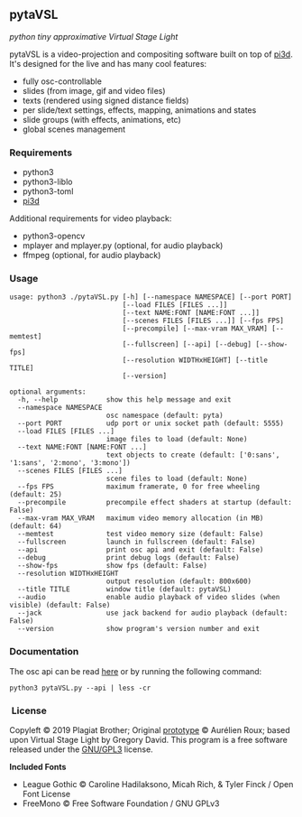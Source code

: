 ## pytaVSL
*python tiny approximative Virtual Stage Light*

pytaVSL is a video-projection and compositing software built on top of [pi3d](https://github.com/tipam/pi3d/). It's designed for the live and has many cool features:
- fully osc-controllable
- slides (from image, gif and video files)
- texts (rendered using signed distance fields)
- per slide/text settings, effects, mapping, animations and states
- slide groups (with effects, animations, etc)
- global scenes management

### Requirements

- python3
- python3-liblo
- python3-toml
- [pi3d](https://github.com/tipam/pi3d/)

Additional requirements for video playback:

- python3-opencv
- mplayer and mplayer.py (optional, for audio playback)
- ffmpeg (optional, for audio playback)


### Usage

```
usage: python3 ./pytaVSL.py [-h] [--namespace NAMESPACE] [--port PORT]
                            [--load FILES [FILES ...]]
                            [--text NAME:FONT [NAME:FONT ...]]
                            [--scenes FILES [FILES ...]] [--fps FPS]
                            [--precompile] [--max-vram MAX_VRAM] [--memtest]
                            [--fullscreen] [--api] [--debug] [--show-fps]
                            [--resolution WIDTHxHEIGHT] [--title TITLE]
                            [--version]

optional arguments:
  -h, --help            show this help message and exit
  --namespace NAMESPACE
                        osc namespace (default: pyta)
  --port PORT           udp port or unix socket path (default: 5555)
  --load FILES [FILES ...]
                        image files to load (default: None)
  --text NAME:FONT [NAME:FONT ...]
                        text objects to create (default: ['0:sans', '1:sans', '2:mono', '3:mono'])
  --scenes FILES [FILES ...]
                        scene files to load (default: None)
  --fps FPS             maximum framerate, 0 for free wheeling (default: 25)
  --precompile          precompile effect shaders at startup (default: False)
  --max-vram MAX_VRAM   maximum video memory allocation (in MB) (default: 64)
  --memtest             test video memory size (default: False)
  --fullscreen          launch in fullscreen (default: False)
  --api                 print osc api and exit (default: False)
  --debug               print debug logs (default: False)
  --show-fps            show fps (default: False)
  --resolution WIDTHxHEIGHT
                        output resolution (default: 800x600)
  --title TITLE         window title (default: pytaVSL)
  --audio               enable audio playback of video slides (when visible) (default: False)
  --jack                use jack backend for audio playback (default: False)
  --version             show program's version number and exit
```

### Documentation

The osc api can be read [here](https://github.com/PlagiatBros/pytaVSL/blob/master/API) or by running the following command:
```
python3 pytaVSL.py --api | less -cr
```

###  License

Copyleft © 2019 Plagiat Brother; Original [prototype](https://github.com/PlagiatBros/pytaVSL/blob/58782830260a917a0d4a859507023b4130fd0171/main.py) © Aurélien Roux; based upon Virtual Stage Light by Gregory David.
This program is a free software released under the [GNU/GPL3](https://github.com/PlagiatBros/pytaVSL/blob/master/LICENSE) license.

**Included Fonts**

- League Gothic © Caroline Hadilaksono, Micah Rich, & Tyler Finck / Open Font License
- FreeMono © Free Software Foundation / GNU GPLv3
